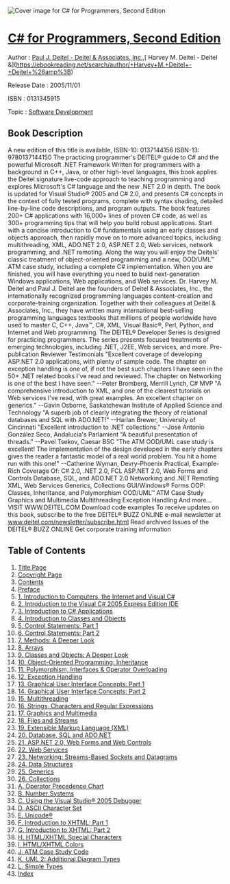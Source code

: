 ![Cover image for C# for Programmers, Second Edition](https://imgdetail.ebookreading.net/cover/cover/software_development/EB0131345915.jpg)

[C# for Programmers, Second Edition](https://ebookreading.net/view/book/C%23+for+Programmers%2C+Second+Edition-EB0131345915_1.html "C# for Programmers, Second Edition")
====================================================================================================================

Author : [Paul J. Deitel - Deitel &amp; Associates](https://ebookreading.net/search/author/Paul+J.+Deitel+-+Deitel+%26amp%3B+Associates),[ Inc.](https://ebookreading.net/search/author/+Inc.),[ Harvey M. Deitel - Deitel &amp;](https://ebookreading.net/search/author/+Harvey+M.+Deitel+-+Deitel+%26amp%3B)

Release Date : 2005/11/01

ISBN : 0131345915

Topic : [Software Development](https://ebookreading.net/search/category/software-development)

Book Description
-----------------

A new edition of this title is available, ISBN-10: 0137144156 ISBN-13: 9780137144150
The practicing programmer's DEITEL® guide to C# and the powerful Microsoft .NET Framework
Written for programmers with a background in C++, Java, or other high-level languages, this book applies the Deitel signature live-code approach to teaching programming and explores Microsoft's C# language and the new .NET 2.0 in depth. The book is updated for Visual Studio® 2005 and C# 2.0, and presents C# concepts in the context of fully tested programs, complete with syntax shading, detailed line-by-line code descriptions, and program outputs. The book features 200+ C# applications with 16,000+ lines of proven C# code, as well as 300+ programming tips that will help you build robust applications.
Start with a concise introduction to C# fundamentals using an early classes and objects approach, then rapidly move on to more advanced topics, including multithreading, XML, ADO.NET 2.0, ASP.NET 2.0, Web services, network programming, and .NET remoting. Along the way you will enjoy the Deitels' classic treatment of object-oriented programming and a new, OOD/UML™ ATM case study, including a complete C# implementation. When you are finished, you will have everything you need to build next-generation Windows applications, Web applications, and Web services.
Dr. Harvey M. Deitel and Paul J. Deitel are the founders of Deitel &amp; Associates, Inc., the internationally recognized programming languages content-creation and corporate-training organization. Together with their colleagues at Deitel &amp; Associates, Inc., they have written many international best-selling programming languages textbooks that millions of people worldwide have used to master C, C++, Java™, C#, XML, Visual Basic®, Perl, Python, and Internet and Web programming.
The DEITEL® Developer Series is designed for practicing programmers. The series presents focused treatments of emerging technologies, including .NET, J2EE, Web services, and more.
Pre-publication Reviewer Testimonials
"Excellent coverage of developing ASP.NET 2.0 applications, with plenty of sample code. The chapter on exception handling is one of, if not the best such chapters I have seen in the 50+ .NET related books I've read and reviewed. The chapter on Networking is one of the best I have seen." --Peter Bromberg, Merrill Lynch, C# MVP
"A comprehensive introduction to XML, and one of the clearest tutorials on Web services I've read, with great examples. An excellent chapter on generics." --Gavin Osborne, Saskatchewan Institute of Applied Science and Technology
"A superb job of clearly integrating the theory of relational databases and SQL with ADO.NET!" --Harlan Brewer, University of Cincinnati
"Excellent introduction to .NET collections." --José Antonio González Seco, Andalucia's Parlamient
"A beautiful presentation of threads." --Pavel Tsekov, Caesar BSC
"The ATM OOD/UML case study is excellent! The implementation of the design developed in the early chapters gives the reader a fantastic model of a real world problem. You hit a home run with this one!" --Catherine Wyman, Devry-Phoenix
Practical, Example-Rich Coverage Of:
C# 2.0, .NET 2.0, FCL
ASP.NET 2.0, Web Forms and Controls
Database, SQL, and ADO.NET 2.0
Networking and .NET Remoting
XML, Web Services
Generics, Collections
GUI/Windows® Forms
OOP: Classes, Inheritance, and Polymorphism
OOD/UML™ ATM Case Study
Graphics and Multimedia
Multithreading
Exception Handling
And more...
VISIT WWW.DEITEL.COM
Download code examples
To receive updates on this book, subscribe to the free DEITEL® BUZZ ONLINE e-mail newsletter at www.deitel.com/newsletter/subscribe.html
Read archived Issues of the DEITEL® BUZZ ONLINE
Get corporate training information

              
Table of Contents
-----------------

1. [Title Page](https://ebookreading.net/view/book/C%23+for+Programmers%2C+Second+Edition-EB0131345915_3.html)
1. [Copyright Page](https://ebookreading.net/view/book/C%23+for+Programmers%2C+Second+Edition-EB0131345915_3.html#copy)
1. [Contents](https://ebookreading.net/view/book/C%23+for+Programmers%2C+Second+Edition-EB0131345915_4.html)
1. [Preface](https://ebookreading.net/view/book/C%23+for+Programmers%2C+Second+Edition-EB0131345915_5.html)
1. [1. Introduction to Computers, the Internet and Visual C#](https://ebookreading.net/view/book/C%23+for+Programmers%2C+Second+Edition-EB0131345915_6.html)
1. [2. Introduction to the Visual C# 2005 Express Edition IDE](https://ebookreading.net/view/book/C%23+for+Programmers%2C+Second+Edition-EB0131345915_7.html)
1. [3. Introduction to C# Applications](https://ebookreading.net/view/book/C%23+for+Programmers%2C+Second+Edition-EB0131345915_8.html)
1. [4. Introduction to Classes and Objects](https://ebookreading.net/view/book/C%23+for+Programmers%2C+Second+Edition-EB0131345915_9.html)
1. [5. Control Statements: Part 1](https://ebookreading.net/view/book/C%23+for+Programmers%2C+Second+Edition-EB0131345915_10.html)
1. [6. Control Statements: Part 2](https://ebookreading.net/view/book/C%23+for+Programmers%2C+Second+Edition-EB0131345915_11.html)
1. [7. Methods: A Deeper Look](https://ebookreading.net/view/book/C%23+for+Programmers%2C+Second+Edition-EB0131345915_12.html)
1. [8. Arrays](https://ebookreading.net/view/book/C%23+for+Programmers%2C+Second+Edition-EB0131345915_13.html)
1. [9. Classes and Objects: A Deeper Look](https://ebookreading.net/view/book/C%23+for+Programmers%2C+Second+Edition-EB0131345915_14.html)
1. [10. Object-Oriented Programming: Inheritance](https://ebookreading.net/view/book/C%23+for+Programmers%2C+Second+Edition-EB0131345915_15.html)
1. [11. Polymorphism, Interfaces &amp; Operator Overloading](https://ebookreading.net/view/book/C%23+for+Programmers%2C+Second+Edition-EB0131345915_16.html)
1. [12. Exception Handling](https://ebookreading.net/view/book/C%23+for+Programmers%2C+Second+Edition-EB0131345915_17.html)
1. [13. Graphical User Interface Concepts: Part 1](https://ebookreading.net/view/book/C%23+for+Programmers%2C+Second+Edition-EB0131345915_18.html)
1. [14. Graphical User Interface Concepts: Part 2](https://ebookreading.net/view/book/C%23+for+Programmers%2C+Second+Edition-EB0131345915_19.html)
1. [15. Multithreading](https://ebookreading.net/view/book/C%23+for+Programmers%2C+Second+Edition-EB0131345915_20.html)
1. [16. Strings, Characters and Regular Expressions](https://ebookreading.net/view/book/C%23+for+Programmers%2C+Second+Edition-EB0131345915_21.html)
1. [17. Graphics and Multimedia](https://ebookreading.net/view/book/C%23+for+Programmers%2C+Second+Edition-EB0131345915_22.html)
1. [18. Files and Streams](https://ebookreading.net/view/book/C%23+for+Programmers%2C+Second+Edition-EB0131345915_23.html)
1. [19. Extensible Markup Language (XML)](https://ebookreading.net/view/book/C%23+for+Programmers%2C+Second+Edition-EB0131345915_24.html)
1. [20. Database, SQL and ADO.NET](https://ebookreading.net/view/book/C%23+for+Programmers%2C+Second+Edition-EB0131345915_25.html)
1. [21. ASP.NET 2.0, Web Forms and Web Controls](https://ebookreading.net/view/book/C%23+for+Programmers%2C+Second+Edition-EB0131345915_26.html)
1. [22. Web Services](https://ebookreading.net/view/book/C%23+for+Programmers%2C+Second+Edition-EB0131345915_27.html)
1. [23. Networking: Streams-Based Sockets and Datagrams](https://ebookreading.net/view/book/C%23+for+Programmers%2C+Second+Edition-EB0131345915_28.html)
1. [24. Data Structures](https://ebookreading.net/view/book/C%23+for+Programmers%2C+Second+Edition-EB0131345915_29.html)
1. [25. Generics](https://ebookreading.net/view/book/C%23+for+Programmers%2C+Second+Edition-EB0131345915_30.html)
1. [26. Collections](https://ebookreading.net/view/book/C%23+for+Programmers%2C+Second+Edition-EB0131345915_31.html)
1. [A. Operator Precedence Chart](https://ebookreading.net/view/book/C%23+for+Programmers%2C+Second+Edition-EB0131345915_32.html)
1. [B. Number Systems](https://ebookreading.net/view/book/C%23+for+Programmers%2C+Second+Edition-EB0131345915_33.html)
1. [C. Using the Visual Studio® 2005 Debugger](https://ebookreading.net/view/book/C%23+for+Programmers%2C+Second+Edition-EB0131345915_34.html)
1. [D. ASCII Character Set](https://ebookreading.net/view/book/C%23+for+Programmers%2C+Second+Edition-EB0131345915_35.html)
1. [E. Unicode®](https://ebookreading.net/view/book/C%23+for+Programmers%2C+Second+Edition-EB0131345915_36.html)
1. [F. Introduction to XHTML: Part 1](https://ebookreading.net/view/book/C%23+for+Programmers%2C+Second+Edition-EB0131345915_37.html)
1. [G. Introduction to XHTML: Part 2](https://ebookreading.net/view/book/C%23+for+Programmers%2C+Second+Edition-EB0131345915_38.html)
1. [H. HTML/XHTML Special Characters](https://ebookreading.net/view/book/C%23+for+Programmers%2C+Second+Edition-EB0131345915_39.html)
1. [I. HTML/XHTML Colors](https://ebookreading.net/view/book/C%23+for+Programmers%2C+Second+Edition-EB0131345915_40.html)
1. [J. ATM Case Study Code](https://ebookreading.net/view/book/C%23+for+Programmers%2C+Second+Edition-EB0131345915_41.html)
1. [K. UML 2: Additional Diagram Types](https://ebookreading.net/view/book/C%23+for+Programmers%2C+Second+Edition-EB0131345915_42.html)
1. [L. Simple Types](https://ebookreading.net/view/book/C%23+for+Programmers%2C+Second+Edition-EB0131345915_43.html)
1. [Index](https://ebookreading.net/view/book/C%23+for+Programmers%2C+Second+Edition-EB0131345915_44.html)
